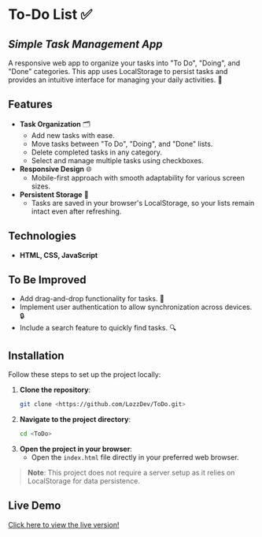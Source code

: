 # To-Do List ✅  
## _Simple Task Management App_  

A responsive web app to organize your tasks into "To Do", "Doing", and "Done" categories. This app uses LocalStorage to persist tasks and provides an intuitive interface for managing your daily activities. 📝  

## Features  

- **Task Organization** 🗂️  
    - Add new tasks with ease.  
    - Move tasks between "To Do", "Doing", and "Done" lists.  
    - Delete completed tasks in any category.  
    - Select and manage multiple tasks using checkboxes.  
- **Responsive Design** 🌐  
    - Mobile-first approach with smooth adaptability for various screen sizes.  
- **Persistent Storage** 💾  
    - Tasks are saved in your browser's LocalStorage, so your lists remain intact even after refreshing.  

## Technologies  

- **HTML, CSS, JavaScript**  

## To Be Improved  

- Add drag-and-drop functionality for tasks. 🔄  
- Implement user authentication to allow synchronization across devices. 🔒  
- Include a search feature to quickly find tasks. 🔍  

## Installation  

Follow these steps to set up the project locally:  

1. **Clone the repository**:  
    ```bash  
    git clone <https://github.com/LozzDev/ToDo.git>  
    ```  
2. **Navigate to the project directory**:  
    ```bash  
    cd <ToDo>  
    ```  
3. **Open the project in your browser**:  
    - Open the `index.html` file directly in your preferred web browser.  

> **Note**: This project does not require a server setup as it relies on LocalStorage for data persistence.  

## Live Demo  

<p><a href="https://to-do-hazel-iota.vercel.app" target="_blank">Click here to view the live version!</a></p>  
